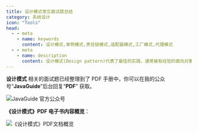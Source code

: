 ```yaml
---
title: 设计模式常见面试题总结
category: 系统设计
icon: "Tools"
head:
  - - meta
    - name: keywords
      content: 设计模式,单例模式,责任链模式,适配器模式,工厂模式,代理模式
  - - meta
    - name: description
      content: 设计模式(Design pattern)代表了最佳的实践，通常被有经验的面向对象 的软件开发人员所采用。设计模式是软件开发人员在软件开发过程中面临 的一般问题的解决方案。这些解决方案是众多软件开发人员经过相当⻓的 一段时间的试验和错误总结出来的。
---
```


**设计模式** 相关的面试题已经整理到了 PDF 手册中，你可以在我的公众号“**JavaGuide**”后台回复“**PDF**” 获取。

![JavaGuide 官方公众号](https://oss.javaguide.cn/github/javaguide/gongzhonghaoxuanchuan.png)

**《设计模式》PDF 电子书内容概览**：

![《设计模式》PDF文档概览](https://oss.javaguide.cn/github/javaguide/system-design/design-pattern-pdf.png)
